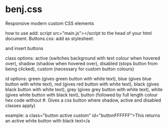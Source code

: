 # benj.css

Responsive modern custom CSS elements

how to use add: 
script src="main.js"></script
to the head of your html document.
Buttons.css: 
add as stylesheet:

and insert buttons

class options: active (switches background with text colour when hovered over),
shadow (shadow when hovered over),
disabled (stops button from being clicked),
custom (necessary for custom button colours)


id options: green (gives green button with white text), 
blue (gives blue button with white text),
red (gives red button with white text),
black (gives black button with white text),
grey (gives grey button with white text),
white (gives white button with black text),
button (followed by full length colour hex code without #. Gives a css button where shadow, active and disabled classes apply)

example:
a class="button active custom" id="buttonFFFFFF">This returns an active white button with black text</a
